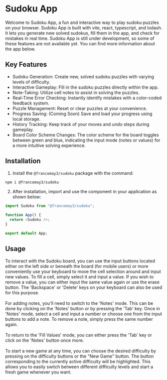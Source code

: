 # Sudoku App

Welcome to Sudoku App, a fun and interactive way to play sudoku puzzles on your browser. Sudoku App is built with vite, react, typescript, and lodash. It lets you generate new solved sudokus, fill them in the app, and check for mistakes in real time. Sudoku App is still under development, so some of these features are not available yet. You can find more information about the app below.

## Key Features

- Sudoku Generation: Create new, solved sudoku puzzles with varying levels of difficulty.
- Interactive Gameplay: Fill in the sudoku puzzles directly within the app.
- Note-Taking: Utilize cell notes to assist in solving the puzzles.
- Real-Time Error Checking: Instantly identify mistakes with a color-coded feedback system.
- Puzzle Management: Reset or clear puzzles at your convenience.
- Progress Saving: (Coming Soon) Save and load your progress using local storage.
- History Tracking: Keep track of your moves and undo steps during gameplay.
- Board Color Scheme Changes: The color scheme for the board toggles between green and blue, indicating the input mode (notes or values) for a more intuitive solving experience.

## Installation

1. Install the `@francomay3/sudoku` package with the command:

```bash
npm i @francomay3/sudoku
```

2. After installation, import and use the component in your application as shown below:

```javascript
import Sudoku from "@francomay3/sudoku";

function App() {
  return <Sudoku />;
}

export default App;
```

## Usage

To interact with the Sudoku board, you can use the input buttons located either on the left side or beneath the board (for mobile users) or more conveniently use your keyboard to move the cell selection around and input new values. To fill a cell, simply select it and input a value. If you wish to remove a value, you can either input the same value again or use the erase button. The 'Backspace' or 'Delete' keys on your keyboard can also be used for this purpose.
<br>
<br>
For adding notes, you'll need to switch to the 'Notes' mode. This can be done by clicking on the 'Notes' button or by pressing the 'Tab' key. Once in 'Notes' mode, select a cell and input a number or choose one from the input buttons to add a note. To remove a note, simply press the same number again.
<br>
<br>
To return to the 'Fill Values' mode, you can either press the 'Tab' key or click on the 'Notes' button once more.
<br>
<br>
To start a new game at any time, you can choose the desired difficulty by pressing on the difficulty buttons or the "New Game" button. The button corresponding to the currently active difficulty will be highlighted. This allows you to easily switch between different difficulty levels and start a fresh game whenever you want.

